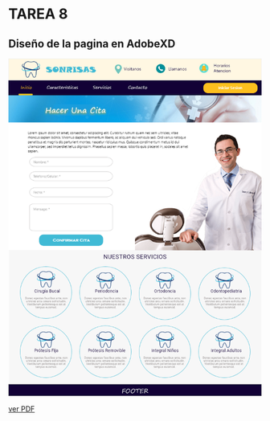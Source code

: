 # TAREA 8

## Diseño de la pagina en AdobeXD



<p align="center">
  <img src="diseño.png" title="Version de Docker">
</p>





<a href="https://github.com/cristianfchq/EjerciciosMeanStack/blob/master/Tarea%208%20FrontEnd%20Dise%C3%B1o/dise%C3%B1o.pdf"> ver PDF</a>

